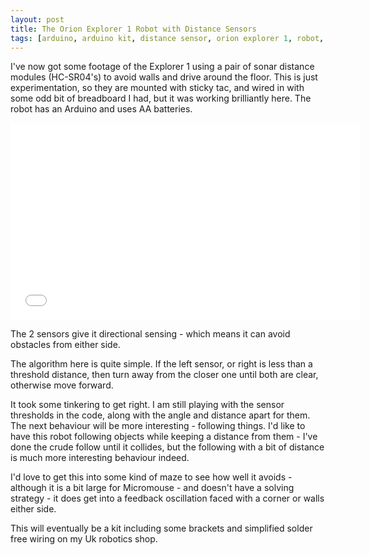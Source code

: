 ```yaml
---
layout: post
title: The Orion Explorer 1 Robot with Distance Sensors
tags: [arduino, arduino kit, distance sensor, orion explorer 1, robot, robot building, robotics]
---
```

I've now got some footage of the Explorer 1 using a pair of sonar distance modules (HC-SR04's) to avoid walls and drive around the floor. This is just experimentation, so they are mounted with sticky tac, and wired in with some odd bit of breadboard I had, but it was working brilliantly here. The robot has an Arduino and uses AA batteries.

<iframe src="//www.youtube.com/embed/ElXsXAcqrUE" allowfullscreen="allowfullscreen" frameborder="0" height="315" width="560"> </iframe>

The 2 sensors give it directional sensing - which means it can avoid obstacles from either side.

The algorithm here is quite simple. If the left sensor, or right is less than a threshold distance, then turn away from the closer one until both are clear, otherwise move forward.

It took some tinkering to get right. I am still playing with the sensor thresholds in the code, along with the angle and distance apart for them. The next behaviour will be more interesting - following things. I'd like to have this robot following objects while keeping a distance from them - I've done the crude follow until it collides, but the following with a bit of distance is much more interesting behaviour indeed.

I'd love to get this into some kind of maze to see how well it avoids - although it is a bit large for Micromouse - and doesn't have a solving strategy - it does get into a feedback oscillation faced with a corner or walls either side.

This will eventually be a kit including some brackets and simplified solder free wiring on my Uk robotics shop.
